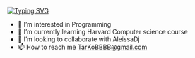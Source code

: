 [![Typing SVG](https://readme-typing-svg.herokuapp.com?size=30&duration=4000&color=A733F7&width=445&lines=Hello+%2C+There!+%F0%9F%91%8B;This+is+Tariq+Alrashed...;Nice+to+meet+you+%E2%9C%A8)](https://git.io/typing-svg)
- 👀 I’m interested in Programming
- 🌱 I’m currently learning Harvard Computer science course
- 💞️ I’m looking to collaborate with AleissaDj
- 📫 How to reach me TarKoBBBB@gmail.com

<!---
TariqRashed/TariqRashed is a ✨ special ✨ repository because its `README.md` (this file) appears on your GitHub profile.
You can click the Preview link to take a look at your changes.
--->
